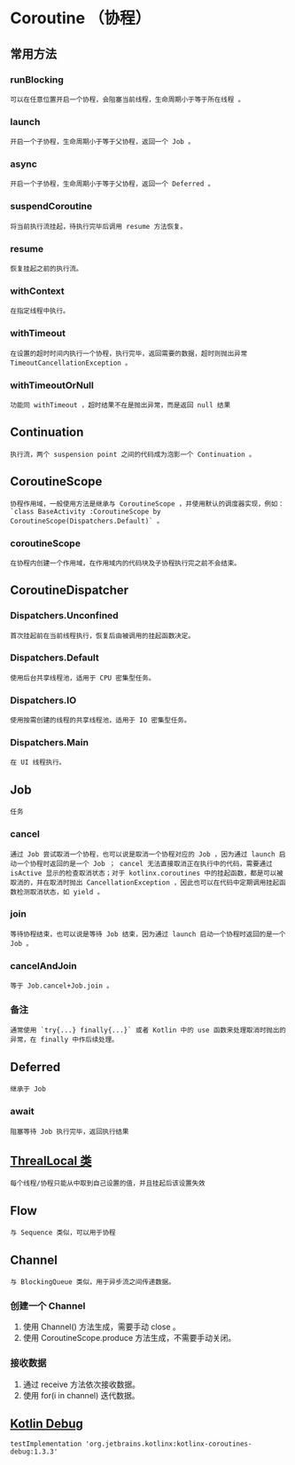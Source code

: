 # Coroutine （协程）

## 常用方法

### runBlocking

    可以在任意位置开启一个协程，会阻塞当前线程，生命周期小于等于所在线程 。

### launch

    开启一个子协程，生命周期小于等于父协程，返回一个 Job 。

### async

    开启一个子协程，生命周期小于等于父协程，返回一个 Deferred 。

### suspendCoroutine

    将当前执行流挂起，待执行完毕后调用 resume 方法恢复。

### resume

    恢复挂起之前的执行流。

### withContext

    在指定线程中执行。

### withTimeout

    在设置的超时时间内执行一个协程，执行完毕，返回需要的数据，超时则抛出异常 TimeoutCancellationException 。

### withTimeoutOrNull

    功能同 withTimeout ，超时结果不在是抛出异常，而是返回 null 结果

## Continuation

    执行流，两个 suspension point 之间的代码成为泡影一个 Continuation 。

## CoroutineScope

    协程作用域，一般使用方法是继承与 CoroutineScope ，并使用默认的调度器实现，例如： `class BaseActivity :CoroutineScope by CoroutineScope(Dispatchers.Default)` 。

### coroutineScope

    在协程内创建一个作用域，在作用域内的代码块及子协程执行完之前不会结束。

## CoroutineDispatcher

### Dispatchers.Unconfined

    首次挂起前在当前线程执行，恢复后由被调用的挂起函数决定。

### Dispatchers.Default

    使用后台共享线程池，适用于 CPU 密集型任务。

### Dispatchers.IO

    使用按需创建的线程的共享线程池，适用于 IO 密集型任务。

### Dispatchers.Main

    在 UI 线程执行。

## Job

    任务

### cancel

    通过 Job 尝试取消一个协程，也可以说是取消一个协程对应的 Job ，因为通过 launch 启动一个协程时返回的是一个 Job ； cancel 无法直接取消正在执行中的代码，需要通过 isActive 显示的检查取消状态；对于 kotlinx.coroutines 中的挂起函数，都是可以被取消的，并在取消时抛出 CancellationException ，因此也可以在代码中定期调用挂起函数检测取消状态，如 yield 。

### join

    等待协程结束，也可以说是等待 Job 结束，因为通过 launch 启动一个协程时返回的是一个 Job 。

### cancelAndJoin

    等于 Job.cancel+Job.join 。

### 备注

    通常使用 `try{...} finally{...}` 或者 Kotlin 中的 use 函数来处理取消时抛出的异常，在 finally 中作后续处理。

## Deferred

    继承于 Job

### await

    阻塞等待 Job 执行完毕，返回执行结果

## [ThrealLocal 类]([https://www.kotlincn.net/docs/reference/coroutines/coroutine-context-and-dispatchers.html#%E7%BA%BF%E7%A8%8B%E5%B1%80%E9%83%A8%E6%95%B0%E6%8D%AE](https://www.kotlincn.net/docs/reference/coroutines/coroutine-context-and-dispatchers.html#线程局部数据))

    每个线程/协程只能从中取到自己设置的值，并且挂起后该设置失效

## Flow

    与 Sequence 类似，可以用于协程

## Channel

    与 BlockingQueue 类似，用于异步流之间传递数据。

### 创建一个 Channel

1. 使用 Channel() 方法生成，需要手动 close 。
2. 使用 CoroutineScope.produce 方法生成，不需要手动关闭。

### 接收数据

1. 通过 receive 方法依次接收数据。
2. 使用 for(i in channel) 迭代数据。

## [Kotlin Debug](https://github.com/Kotlin/kotlinx.coroutines/tree/master/kotlinx-coroutines-debug)

    testImplementation 'org.jetbrains.kotlinx:kotlinx-coroutines-debug:1.3.3'
